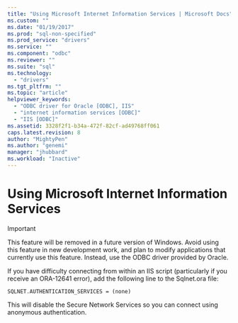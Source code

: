 ```yaml
---
title: "Using Microsoft Internet Information Services | Microsoft Docs"
ms.custom: ""
ms.date: "01/19/2017"
ms.prod: "sql-non-specified"
ms.prod_service: "drivers"
ms.service: ""
ms.component: "odbc"
ms.reviewer: ""
ms.suite: "sql"
ms.technology: 
  - "drivers"
ms.tgt_pltfrm: ""
ms.topic: "article"
helpviewer_keywords: 
  - "ODBC driver for Oracle [ODBC], IIS"
  - "internet information services [ODBC]"
  - "IIS [ODBC]"
ms.assetid: 3328f2f1-b34a-472f-82cf-ad49768ff061
caps.latest.revision: 8
author: "MightyPen"
ms.author: "genemi"
manager: "jhubbard"
ms.workload: "Inactive"
---
```

# Using Microsoft Internet Information Services
> [!IMPORTANT]  
>  This feature will be removed in a future version of Windows. Avoid using this feature in new development work, and plan to modify applications that currently use this feature. Instead, use the ODBC driver provided by Oracle.  
  
 If you have difficulty connecting from within an IIS script (particularly if you receive an ORA-12641 error), add the following line to the Sqlnet.ora file:  
  
```  
SQLNET.AUTHENTICATION_SERVICES = (none)  
```  
  
 This will disable the Secure Network Services so you can connect using anonymous authentication.
